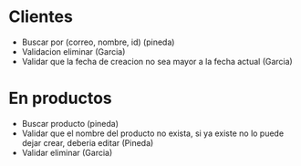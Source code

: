 # Clientes
- Buscar por (correo, nombre, id)  (pineda)
- Validacion eliminar (Garcia)
- Validar que la fecha de creacion no sea mayor a la fecha actual (Garcia)



# En productos 
- Buscar producto (pineda)
- Validar que el nombre del producto no exista, si ya existe no lo puede dejar crear, deberia editar (Pineda)
- Validar eliminar (Garcia)


